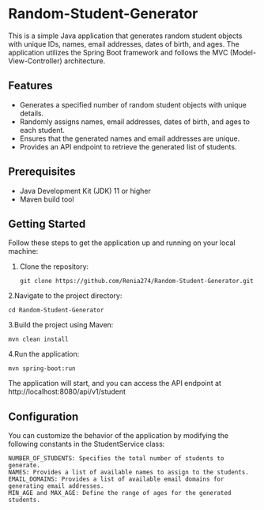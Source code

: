 # Random-Student-Generator

This is a simple Java application that generates random student objects with unique IDs, names, email addresses, dates of birth, and ages. The application utilizes the Spring Boot framework and follows the MVC (Model-View-Controller) architecture.

## Features

- Generates a specified number of random student objects with unique details.
- Randomly assigns names, email addresses, dates of birth, and ages to each student.
- Ensures that the generated names and email addresses are unique.
- Provides an API endpoint to retrieve the generated list of students.

## Prerequisites

- Java Development Kit (JDK) 11 or higher
- Maven build tool

## Getting Started

Follow these steps to get the application up and running on your local machine:

1. Clone the repository:

       git clone https://github.com/Renia274/Random-Student-Generator.git

2.Navigate to the project directory:

    cd Random-Student-Generator

3.Build the project using Maven:

    mvn clean install

4.Run the application:

    mvn spring-boot:run

   The application will start, and you can access the API endpoint at http://localhost:8080/api/v1/student
    
## Configuration

You can customize the behavior of the application by modifying the following constants in the StudentService class:

    NUMBER_OF_STUDENTS: Specifies the total number of students to generate.
    NAMES: Provides a list of available names to assign to the students.
    EMAIL_DOMAINS: Provides a list of available email domains for generating email addresses.
    MIN_AGE and MAX_AGE: Define the range of ages for the generated students.

